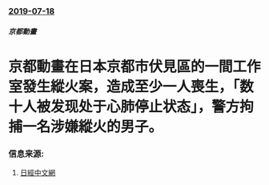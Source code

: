 ### [2019-07-18](/news/2019/07/18/index.md)

##### 京都動畫
# 京都動畫在日本京都市伏見區的一間工作室發生縱火案，造成至少一人喪生，「数十人被发现处于心肺停止状态」，警方拘捕一名涉嫌縱火的男子。 




### 信息来源:

1. [日經中文網](http://cn.nikkei.com/politicsaeconomy/politicsasociety/36519-2019-07-18-12-40-24.html)

